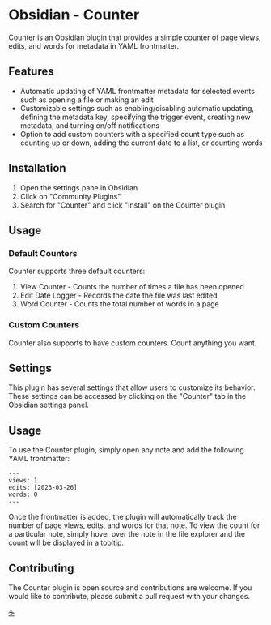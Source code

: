 # Obsidian - Counter

Counter is an Obsidian plugin that provides a simple counter of page views, edits, and words for metadata in YAML frontmatter.

## Features

- Automatic updating of YAML frontmatter metadata for selected events such as opening a file or making an edit
- Customizable settings such as enabling/disabling automatic updating, defining the metadata key, specifying the trigger event, creating new metadata, and turning on/off notifications
- Option to add custom counters with a specified count type such as counting up or down, adding the current date to a list, or counting words

## Installation

1. Open the settings pane in Obsidian
2. Click on "Community Plugins"
3. Search for "Counter" and click "Install" on the Counter plugin

## Usage

### Default Counters

Counter supports three default counters:

1. View Counter - Counts the number of times a file has been opened
2. Edit Date Logger - Records the date the file was last edited
3. Word Counter - Counts the total number of words in a page

### Custom Counters

Counter also supports to have custom counters. Count anything you want.

## Settings

This plugin has several settings that allow users to customize its behavior. These settings can be accessed by clicking on the "Counter" tab in the Obsidian settings panel.

## Usage

To use the Counter plugin, simply open any note and add the following YAML frontmatter:

```
---
views: 1
edits: [2023-03-26]
words: 0
---
```

Once the frontmatter is added, the plugin will automatically track the number of page views, edits, and words for that note. To view the count for a particular note, simply hover over the note in the file explorer and the count will be displayed in a tooltip.

## Contributing

The Counter plugin is open source and contributions are welcome. If you would like to contribute, please submit a pull request with your changes.


[☕️]("https://www.buymeacoffee.com/rmutt1992m")

